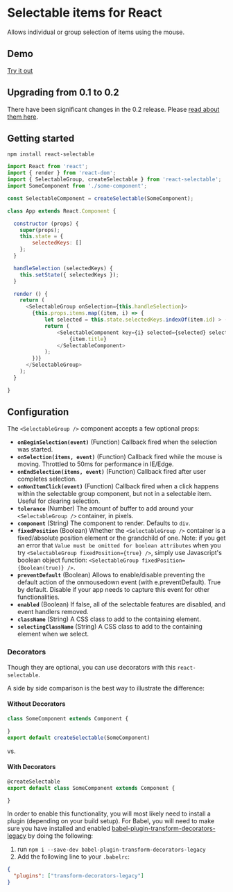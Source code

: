 # Selectable items for React

Allows individual or group selection of items using the mouse.

## Demo
[Try it out](http://unclecheese.github.io/react-selectable/example)

## Upgrading from 0.1 to 0.2
There have been significant changes in the 0.2 release. Please [read about them here](UPGRADING.md).
## Getting started
```
npm install react-selectable
```

```js
import React from 'react';
import { render } from 'react-dom';
import { SelectableGroup, createSelectable } from 'react-selectable';
import SomeComponent from './some-component';

const SelectableComponent = createSelectable(SomeComponent);

class App extends React.Component {

  constructor (props) {
  	super(props);
  	this.state = {
  		selectedKeys: []
  	};
  }

  handleSelection (selectedKeys) {
  	this.setState({ selectedKeys });
  }

  render () {
    return (
      <SelectableGroup onSelection={this.handleSelection}>
        {this.props.items.map((item, i) => {
          	let selected = this.state.selectedKeys.indexOf(item.id) > -1;
          	return (
          		<SelectableComponent key={i} selected={selected} selectableKey={item.id}>
          			{item.title}
          		</SelectableComponent>
          	);
        })}
      </SelectableGroup>
    );
  }

}
```
## Configuration

The `<SelectableGroup />` component accepts a few optional props:
* **`onBeginSelection(event)`** (Function) Callback fired when the selection was started.
* **`onSelection(items, event)`** (Function) Callback fired while the mouse is moving. Throttled to 50ms for performance in IE/Edge.
* **`onEndSelection(items, event)`** (Function) Callback fired after user completes selection.
* **`onNonItemClick(event)`** (Function) Callback fired when a click happens within the selectable group component, but not in a selectable item. Useful for clearing selection.
* **`tolerance`** (Number) The amount of buffer to add around your `<SelectableGroup />` container, in pixels.
* **`component`** (String) The component to render. Defaults to `div`.
* **`fixedPosition`** (Boolean) Whether the `<SelectableGroup />` container is a fixed/absolute position element or the grandchild of one. Note: if you get an error that `Value must be omitted for boolean attributes` when you try `<SelectableGroup fixedPosition={true} />`, simply use Javascript's boolean object function: `<SelectableGroup fixedPosition={Boolean(true)} />`.
* **`preventDefault`** (Boolean) Allows to enable/disable preventing the default action of the onmousedown event (with e.preventDefault). True by default. Disable if your app needs to capture this event for other functionalities.
* **`enabled`** (Boolean) If false, all of the selectable features are disabled, and event handlers removed.
* **`className`** (String) A CSS class to add to the containing element.
* **`selectingClassName`** (String) A CSS class to add to the containing element when we select.

### Decorators

Though they are optional, you can use decorators with this `react-selectable`.

A side by side comparison is the best way to illustrate the difference:

#### Without Decorators
```javascript
class SomeComponent extends Component {

}
export default createSelectable(SomeComponent)
```
vs.

#### With Decorators
```javascript
@createSelectable
export default class SomeComponent extends Component {

}
```

In order to enable this functionality, you will most likely need to install a plugin (depending on your build setup). For Babel, you will need to make sure you have installed and enabled  [babel-plugin-transform-decorators-legacy](https://github.com/loganfsmyth/babel-plugin-transform-decorators-legacy) by doing the following:

1. run `npm i --save-dev babel-plugin-transform-decorators-legacy`
2. Add the following line to your `.babelrc`:

```json
{
  "plugins": ["transform-decorators-legacy"]
}
```
